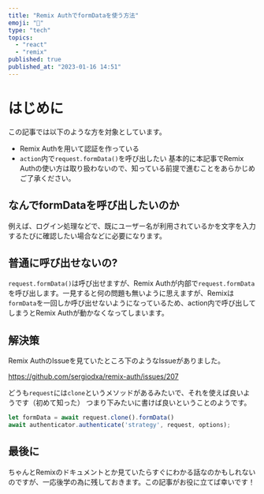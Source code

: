 ```yaml
---
title: "Remix AuthでformDataを使う方法"
emoji: "👀"
type: "tech"
topics:
  - "react"
  - "remix"
published: true
published_at: "2023-01-16 14:51"
---
```


# はじめに

この記事では以下のような方を対象としています。

- Remix Authを用いて認証を作っている
- `action`内で`request.formData()`を呼び出したい
基本的に本記事でRemix Authの使い方は取り扱わないので、知っている前提で進むことをあらかじめご了承ください。

## なんでformDataを呼び出したいのか

例えば、ログイン処理などで、既にユーザー名が利用されているかを文字を入力するたびに確認したい場合などに必要になります。

## 普通に呼び出せないの?

`request.formData()`は呼び出せますが、Remix Authが内部で`request.formData`を呼び出します。一見すると何の問題も無いように思えますが、Remixは`formData`を一回しか呼び出せないようになっているため、action内で呼び出してしまうとRemix Authが動かなくなってしまいます。

## 解決策

Remix AuthのIssueを見ていたところ下のようなIssueがありました。

https://github.com/sergiodxa/remix-auth/issues/207

どうも`request`には`clone`というメソッドがあるみたいで、それを使えば良いようです（初めて知った）
つまり下みたいに書けば良いということのようです。

```ts
let formData = await request.clone().formData()
await authenticator.authenticate('strategy', request, options);
```

## 最後に

ちゃんとRemixのドキュメントとか見ていたらすぐにわかる話なのかもしれないのですが、一応後学の為に残しておきます。この記事がお役に立てば幸いです！